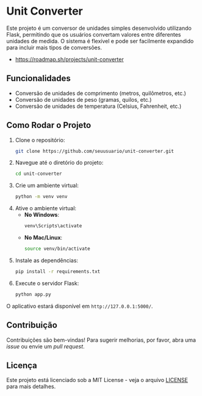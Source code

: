 # Unit Converter

Este projeto é um conversor de unidades simples desenvolvido utilizando Flask, permitindo que os usuários convertam valores entre diferentes unidades de medida. O sistema é flexível e pode ser facilmente expandido para incluir mais tipos de conversões.

- https://roadmap.sh/projects/unit-converter
## Funcionalidades

- Conversão de unidades de comprimento (metros, quilômetros, etc.)
- Conversão de unidades de peso (gramas, quilos, etc.)
- Conversão de unidades de temperatura (Celsius, Fahrenheit, etc.)

## Como Rodar o Projeto

1. Clone o repositório:
    ```bash
    git clone https://github.com/seuusuario/unit-converter.git
    ```
2. Navegue até o diretório do projeto:
    ```bash
    cd unit-converter
    ```
3. Crie um ambiente virtual:
    ```bash
    python -m venv venv
    ```
4. Ative o ambiente virtual:
    - **No Windows**:
        ```bash
        venv\Scripts\activate
        ```
    - **No Mac/Linux**:
        ```bash
        source venv/bin/activate
        ```
5. Instale as dependências:
    ```bash
    pip install -r requirements.txt
    ```
6. Execute o servidor Flask:
    ```bash
    python app.py
    ```

O aplicativo estará disponível em `http://127.0.0.1:5000/`.

## Contribuição

Contribuições são bem-vindas! Para sugerir melhorias, por favor, abra uma *issue* ou envie um *pull request*.

## Licença

Este projeto está licenciado sob a MIT License - veja o arquivo [LICENSE](LICENSE) para mais detalhes.
